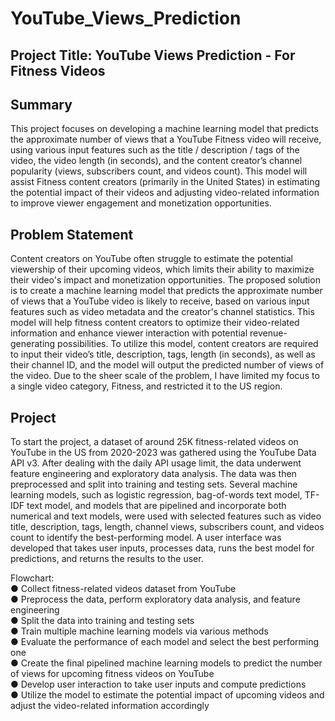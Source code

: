 # YouTube_Views_Prediction
## Project Title: YouTube Views Prediction - For Fitness Videos

## Summary </br>
This project focuses on developing a machine learning model that predicts the approximate number of views that a YouTube Fitness video will receive, using various input features such as the title / description / tags of the video, the video length (in seconds), and the content creator’s channel popularity (views, subscribers count, and videos count).
This model will assist Fitness content creators (primarily in the United States) in estimating the potential impact of their videos and adjusting video-related information to improve viewer engagement and monetization opportunities. </br>

## Problem Statement </br>
Content creators on YouTube often struggle to estimate the potential viewership of their upcoming videos, which limits their ability to maximize their video's impact and monetization opportunities. The proposed solution is to create a machine learning model that predicts the approximate number of views that a YouTube video is likely to receive, based on various input features such as video metadata and the creator's channel statistics. This model will help fitness content creators to optimize their video-related information and enhance viewer interaction with potential revenue-generating possibilities. To utilize this model, content creators are required to input their video’s title, description, tags, length (in seconds), as well as their channel ID, and the model will output the predicted number of views of the video. 
Due to the sheer scale of the problem, I have limited my focus to a single video category, Fitness, and restricted it to the US region. </br>

## Project
To start the project, a dataset of around 25K fitness-related videos on YouTube in the US from 2020-2023 was gathered using the YouTube Data API v3. After dealing with the daily API usage limit, the data underwent feature engineering and exploratory data analysis. The data was then preprocessed and split into training and testing sets. Several machine learning models, such as logistic regression, bag-of-words text model, TF-IDF text model, and models that are pipelined and incorporate both numerical and text models, were used with selected features such as video title, description, tags, length, channel views, subscribers count, and videos count to identify the best-performing model. A user interface was developed that takes user inputs, processes data, runs the best model for predictions, and returns the results to the user. </br>

Flowchart: </br>
●	Collect fitness-related videos dataset from YouTube </br>
●	Preprocess the data, perform exploratory data analysis, and feature engineering </br>
●	Split the data into training and testing sets </br>
●	Train multiple machine learning models via various methods </br>
●	Evaluate the performance of each model and select the best performing one </br>
●	Create the final pipelined machine learning models to predict the number of views for upcoming fitness videos on YouTube </br>
●	Develop user interaction to take user inputs and compute predictions </br>
●	Utilize the model to estimate the potential impact of upcoming videos and adjust the video-related information accordingly </br>

